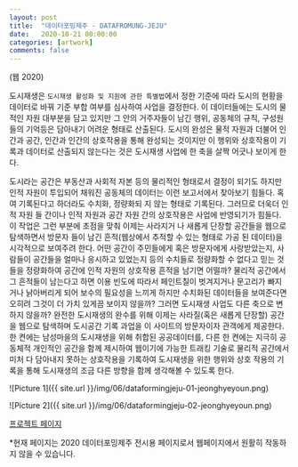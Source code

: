 ```yaml
---
layout: post
title:  "데이터포밍제주 - DATAFROMUNG-JEJU"
date:   2020-10-21 00:00:00
categories: [artwork]
comments: false
---
```


(웹 2020) 

도시재생은  `도시재생 활성화 및 지원에 관한 특별법`에서 정한 기준에 따라 도시의 현황을 데이터로 바꿔 기준 부합 여부를 심사하여 사업을 결정한다. 
이 데이터들에는 도시의 물적인 자원 대부분을 담고 있지만 그 안의 거주자들이 남긴 행위, 공동체의 규칙, 구성원들의 기억등은 담아내기 어려운 형태로 산출된다. 도시의 완성은 물적 자원과 더불어 인간과 공간, 인간과 인간의 상호작용을 통해 완성되는 것이지만 이 행위와 상호작용이 기록과 데이터로 산출되지 않는다는 것은 도시재생 사업에 한 축을 살짝 어긋나 보이게 한다. 

도시라는 공간은 부동산과 사회적 자본 등의 물리적인 형태로서 결정이 되기도 하지만 인적 자원이 투입되어 채워진 공동체의 데이터는 이런 보고서에서 찾아보기 힘들다. 혹여 기록된다고 하더라도 수치화, 정량화되 지 않는 형태로 기록된다. 그러므로 더욱더 인적 자원 들 간이나 인적 자원과 공간 자원 간의 상호작용은 사업에 반영되기가 힘들다. 이 작업은 그런 부분에 초점을 맞춰 이제는 사라지거 나 새롭게 단장할 공간들을 웹으로 탐색하면서 방문자 들이 남긴 흔적(웹상에서 추적할 수 있는 형태로 가공 된 데이터)을 시각적으로 보여주려 한다. 어떤 공간이 주민들에게 혹은 방문자에게 사랑받았는지, 사람들이 공간들을 얼마나 응시하고 있었는지 등의 수치들로 정량화할 수 없다고 믿는 것들을 정량화하여 공간에 인적 자원의 상호작용 흔적을 남기면 어떨까? 물리적 공간에서 그 흔적들이 남는다고 하면 이용 빈도에 따라서 페인트칠이 벗겨지거나 문고리가 빠지 거나 낡아버리게 되어 보수의 필요성을 느끼게 하지만 수치화된 데이터들을 보여준다면 오히려 그것이 더 가치 있게끔 보이지 않을까? 그러면 도시재생 사업도 다른 축으로 변하지 않을까? 완전한 도시재생의 완수를 위해 이제는 사라질(혹은 새롭게 단장할) 공간을 웹으로 탐색하며 도시공간 기록 과업을 이 사이트의 방문자이자 관객에게 제공한다. 한 켠에는 남성마을의 도시재생을 위해 취합된 공공데이터를, 다른 한 켠에는 지극히 공동체적 개인적인 공간을 함께 제시하여 웹이기에 가능한 트래킹 기술로 물리적 공간에서 미처 다 담아내지 못하는 상호작용을 기록하여 도시재생을 위한 행위와 상호 작용의 기록을 통해 도시재생의 조금 다른 방향을 함께 생각해볼 수 있도록 한다.

![Picture 1]({{ site.url }}/img/06/dataformingjeju-01-jeonghyeyoun.png)

![Picture 2]({{ site.url }}/img/06/dataformingjeju-02-jeonghyeyoun.png)

[프로젝트 페이지](https://youneon.github.io/dataformingjeju/index.html)

&#42;현재 페이지는 2020 데이터포밍제주 전시용 페이지로서 웹페이지에서 원활히 작동하지 않을 수 있습니다.


<!--more-->
